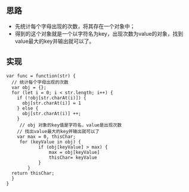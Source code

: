## 思路
- 先统计每个字母出现的次数，将其存在一个对象中；
- 得到的这个对象就是一个以字符名为key，出现次数为value的对象，找到value最大的key并输出就可以了。

## 实现
```
var func = function(str) {
  // 统计每个字母出现的次数
  var obj = {};
  for (let i = 0; i < str.length; i++) {
    if (!obj[str.charAt(i)]) {
      obj[str.charAt(i)] = 1
    } else {
      obj[str.charAt(i)] ++;
    }
     // obj 对象的key值是字符名，value是出现次数
    // 找出value最大的key并输出就可以了
    var max = 0, thisChar;
     for (keyValue in obj) {
            if (obj[keyValue] > max) {
                max = obj[keyValue]
                thisChar= keyValue
            }
        }
  return thisChar;
  }
}
```
